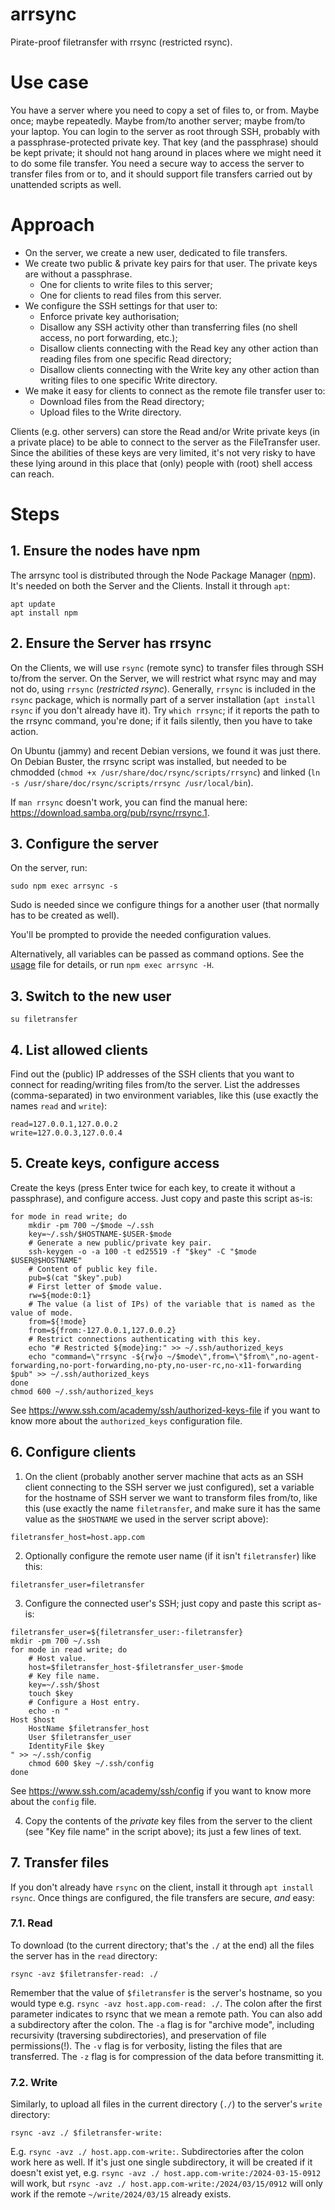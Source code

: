 # arrsync

Pirate-proof filetransfer with rrsync (restricted rsync).

# Use case

You have a server where you need to copy a set of files to, or from. Maybe once;
maybe repeatedly. Maybe from/to another server; maybe from/to your laptop. You
can login to the server as root through SSH, probably with a
passphrase-protected private key. That key (and the passphrase) should be kept
private; it should not hang around in places where we might need it to do some
file transfer. You need a secure way to access the server to transfer files from
or to, and it should support file transfers carried out by unattended scripts as
well.

# Approach

- On the server, we create a new user, dedicated to file transfers.
- We create two public & private key pairs for that user. The private keys are
  without a passphrase.
  - One for clients to write files to this server;
  - One for clients to read files from this server.
- We configure the SSH settings for that user to:
  - Enforce private key authorisation;
  - Disallow any SSH activity other than transferring files (no shell access, no
    port forwarding, etc.);
  - Disallow clients connecting with the Read key any other action than reading
    files from one specific Read directory;
  - Disallow clients connecting with the Write key any other action than writing
    files to one specific Write directory.
- We make it easy for clients to connect as the remote file transfer user to:
  - Download files from the Read directory;
  - Upload files to the Write directory.

Clients (e.g. other servers) can store the Read and/or Write private keys (in a
private place) to be able to connect to the server as the FileTransfer user.
Since the abilities of these keys are very limited, it's not very risky to have
these lying around in this place that (only) people with (root) shell access can
reach.

# Steps

## 1. Ensure the nodes have npm

The arrsync tool is distributed through the Node Package Manager
([npm](https://www.npmjs.com/)). It's needed on both the Server and the Clients.
Install it through `apt`:

```
apt update
apt install npm
```

## 2. Ensure the Server has rrsync

On the Clients, we will use `rsync` (remote sync) to transfer files through SSH
to/from the server. On the Server, we will restrict what rsync may and may not
do, using `rrsync` (_restricted rsync_). Generally, `rrsync` is included in the
`rsync` package, which is normally part of a server installation (`apt install
rsync` if you don't already have it). Try `which rrsync`; if it reports the path
to the rrsync command, you're done; if it fails silently, then you have to take
action.

On Ubuntu (jammy) and recent Debian versions, we found it was just there. On
Debian Buster, the rrsync script was installed, but needed to be chmodded
(`chmod +x /usr/share/doc/rsync/scripts/rrsync`) and linked (`ln -s
/usr/share/doc/rsync/scripts/rrsync /usr/local/bin`).

If `man rrsync` doesn't work, you can find the manual here:
https://download.samba.org/pub/rsync/rrsync.1.

## 3. Configure the server

On the server, run:

```
sudo npm exec arrsync -s
```

Sudo is needed since we configure things for a another user (that normally has
to be created as well).

You'll be prompted to provide the needed configuration values.

Alternatively, all variables can be passed as command options. See the
[usage](./usage) file for details, or run `npm exec arrsync -H`.

## 3. Switch to the new user

```
su filetransfer
```

## 4. List allowed clients

Find out the (public) IP addresses of the SSH clients that you want to connect
for reading/writing files from/to the server. List the addresses
(comma-separated) in two environment variables, like this (use exactly the names
`read` and `write`):

```
read=127.0.0.1,127.0.0.2
write=127.0.0.3,127.0.0.4
```

## 5. Create keys, configure access

Create the keys (press Enter twice for each key, to create it without a
passphrase), and configure access. Just copy and paste this script as-is:

```
for mode in read write; do
    mkdir -pm 700 ~/$mode ~/.ssh
    key=~/.ssh/$HOSTNAME-$USER-$mode
    # Generate a new public/private key pair.
    ssh-keygen -o -a 100 -t ed25519 -f "$key" -C "$mode $USER@$HOSTNAME"
    # Content of public key file.
    pub=$(cat "$key".pub)
    # First letter of $mode value.
    rw=${mode:0:1}
    # The value (a list of IPs) of the variable that is named as the value of mode.
    from=${!mode}
    from=${from:-127.0.0.1,127.0.0.2}
    # Restrict connections authenticating with this key.
    echo "# Restricted ${mode}ing:" >> ~/.ssh/authorized_keys
    echo "command=\"rrsync -${rw}o ~/$mode\",from=\"$from\",no-agent-forwarding,no-port-forwarding,no-pty,no-user-rc,no-x11-forwarding $pub" >> ~/.ssh/authorized_keys
done
chmod 600 ~/.ssh/authorized_keys
```

See https://www.ssh.com/academy/ssh/authorized-keys-file if you want to know
more about the `authorized_keys` configuration file.

## 6. Configure clients

1. On the client (probably another server machine that acts as an SSH client
   connecting to the SSH server we just configured), set a variable for the
   hostname of SSH server we want to transform files from/to, like this (use
   exactly the name `filetransfer`, and make sure it has the same value as the
   `$HOSTNAME` we used in the server script above):

```
filetransfer_host=host.app.com
```

2. Optionally configure the remote user name (if it isn't `filetransfer`) like
   this:

```
filetransfer_user=filetransfer
```

3. Configure the connected user's SSH; just copy and paste this script as-is:

```
filetransfer_user=${filetransfer_user:-filetransfer}
mkdir -pm 700 ~/.ssh
for mode in read write; do
    # Host value.
    host=$filetransfer_host-$filetransfer_user-$mode
    # Key file name.
    key=~/.ssh/$host
    touch $key
    # Configure a Host entry.
    echo -n "
Host $host
    HostName $filetransfer_host
    User $filetransfer_user
    IdentityFile $key
" >> ~/.ssh/config
    chmod 600 $key ~/.ssh/config
done
```

See https://www.ssh.com/academy/ssh/config if you want to know more about the
`config` file.

4. Copy the contents of the _private_ key files from the server to the client
   (see "Key file name" in the script above); its just a few lines of text.

## 7. Transfer files

If you don't already have `rsync` on the client, install it through `apt install
rsync`. Once things are configured, the file transfers are secure, _and_ easy:

### 7.1. Read

To download (to the current directory; that's the `./` at the end) all the files
the server has in the `read` directory:

```
rsync -avz $filetransfer-read: ./
```

Remember that the value of `$filetransfer` is the server's hostname, so you
would type e.g. `rsync -avz host.app.com-read: ./`. The colon after the first
parameter indicates to rsync that we mean a remote path. You can also add a
subdirectory after the colon. The `-a` flag is for "archive mode", including
recursivity (traversing subdirectories), and preservation of file
permissions(!). The `-v` flag is for verbosity, listing the files that are
transferred. The `-z` flag is for compression of the data before transmitting
it.

### 7.2. Write

Similarly, to upload all files in the current directory (`./`) to the server's
`write` directory:

```
rsync -avz ./ $filetransfer-write:
```

E.g. `rsync -avz ./ host.app.com-write:`. Subdirectories after the colon work
here as well. If it's just one single subdirectory, it will be created if it
doesn't exist yet, e.g. `rsync -avz ./ host.app.com-write:/2024-03-15-0912` will
work, but `rsync -avz ./ host.app.com-write:/2024/03/15/0912` will only work if
the remote `~/write/2024/03/15` already exists.
